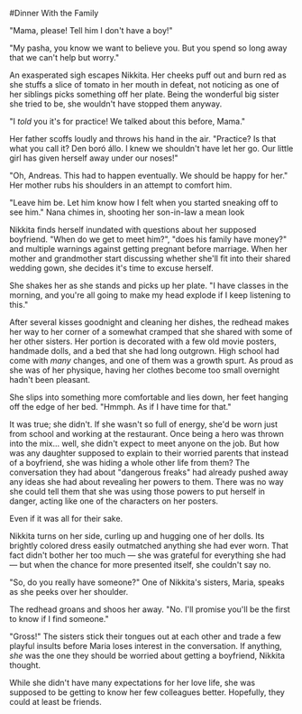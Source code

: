 #Dinner With the Family

"Mama, please! Tell him I don't have a boy!"

"My pasha, you know we want to believe you. But you spend so long away that we can't help but worry."

An exasperated sigh escapes Nikkita. Her cheeks puff out and burn red as she stuffs a slice of tomato in her mouth in defeat, not noticing as one of her siblings picks something off her plate. Being the wonderful big sister she tried to be, she wouldn't have stopped them anyway.

"I *told* you it's for practice! We talked about this before, Mama."

Her father scoffs loudly and throws his hand in the air. "Practice? Is that what you call it? Den boró állo. I knew we shouldn't have let her go. Our little girl has given herself away under our noses!"

"Oh, Andreas. This had to happen eventually. We should be happy for her." Her mother rubs his shoulders in an attempt to comfort him.

"Leave him be. Let him know how I felt when you started sneaking off to see him." Nana chimes in, shooting her son-in-law a mean look 

Nikkita finds herself inundated with questions about her supposed boyfriend. "When do we get to meet him?", "does his family have money?" and multiple warnings against getting pregnant before marriage. When her mother and grandmother start discussing whether she'll fit into their shared wedding gown, she decides it's time to excuse herself. 

She shakes her as she stands and picks up her plate. "I have classes in the morning, and you're all going to make my head explode if I keep listening to this."

After several kisses goodnight and cleaning her dishes, the redhead makes her way to her corner of a somewhat cramped that she shared with some of her other sisters. Her portion is decorated with a few old movie posters, handmade dolls, and a bed that she had long outgrown. High school had come with *many* changes, and one of them was a growth spurt. As proud as she was of her physique, having her clothes become too small overnight hadn't been pleasant.

She slips into something more comfortable and lies down, her feet hanging off the edge of her bed. "Hmmph. As if I have time for that."

It was true; she didn't. If she wasn't so full of energy, she'd be worn just from school and working at the restaurant. Once being a hero was thrown into the mix... well, she didn't expect to meet anyone on the job. But how was any daughter supposed to explain to their worried parents that instead of a boyfriend, she was hiding a whole other life from them? The conversation they had about "dangerous freaks" had already pushed away any ideas she had about revealing her powers to them. There was no way she could tell them that she was using those powers to put herself in danger, acting like one of the characters on her posters.

Even if it was all for their sake.

Nikkita turns on her side, curling up and hugging one of her dolls. Its brightly colored dress easily outmatched anything she had ever worn. That fact didn't bother her too much — she was grateful for everything she had — but when the chance for more presented itself, she couldn't say no.

"So, do you really have someone?" One of Nikkita's sisters, Maria, speaks as she peeks over her shoulder.

The redhead groans and shoos her away. "No. I'll promise you'll be the first to know if I find someone."

"Gross!" The sisters stick their tongues out at each other and trade a few playful insults before Maria loses interest in the conversation. If anything, *she* was the one they should be worried about getting a boyfriend, Nikkita thought.

While she didn't have many expectations for her love life, she was supposed to be getting to know her few colleagues better. Hopefully, they could at least be friends.